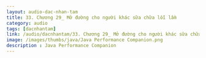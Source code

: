 ```yaml
---
layout: audio-dac-nhan-tam
title: 33. Chương 29_ Mở đường cho người khác sữa chữa lỗi lầm
category: audio
tags: [dacnhantam]
link: /audio/dacnhantam/33. Chương 29_ Mở đường cho người khác sữa chữa lỗi lầm.mp3 
image: /images/thumbs/java/Java Performance Companion.png
description : Java Performance Companion 
---
```












